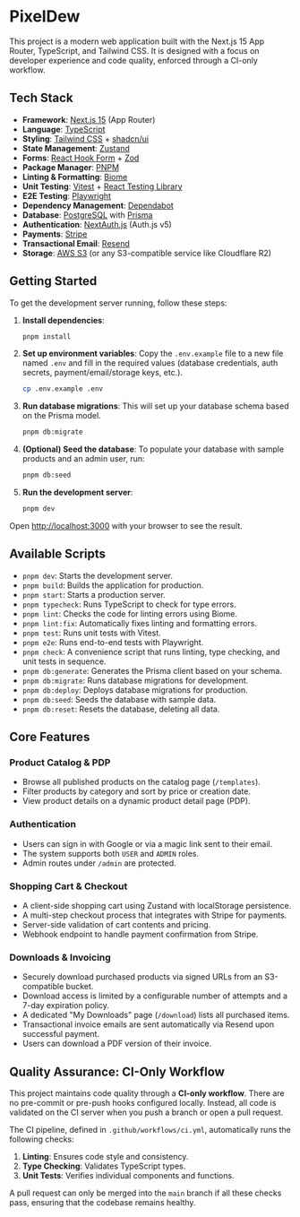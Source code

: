 # PixelDew

This project is a modern web application built with the Next.js 15 App Router, TypeScript, and Tailwind CSS. It is designed with a focus on developer experience and code quality, enforced through a CI-only workflow.

## Tech Stack

- **Framework**: [Next.js 15](https://nextjs.org/) (App Router)
- **Language**: [TypeScript](https://www.typescriptlang.org/)
- **Styling**: [Tailwind CSS](https://tailwindcss.com/) + [shadcn/ui](https://ui.shadcn.com/)
- **State Management**: [Zustand](https://zustand-demo.pmnd.rs/)
- **Forms**: [React Hook Form](https://react-hook-form.com/) + [Zod](https://zod.dev/)
- **Package Manager**: [PNPM](https://pnpm.io/)
- **Linting & Formatting**: [Biome](https://biomejs.dev/)
- **Unit Testing**: [Vitest](https://vitest.dev/) + [React Testing Library](https://testing-library.com/docs/react-testing-library/intro/)
- **E2E Testing**: [Playwright](https://playwright.dev/)
- **Dependency Management**: [Dependabot](https://docs.github.com/en/code-security/dependabot)
- **Database**: [PostgreSQL](https://www.postgresql.org/) with [Prisma](https://www.prisma.io/)
- **Authentication**: [NextAuth.js](https://next-auth.js.org/) (Auth.js v5)
- **Payments**: [Stripe](https://stripe.com/)
- **Transactional Email**: [Resend](https://resend.com/)
- **Storage**: [AWS S3](https://aws.amazon.com/s3/) (or any S3-compatible service like Cloudflare R2)

## Getting Started

To get the development server running, follow these steps:

1.  **Install dependencies**:
    ```bash
    pnpm install
    ```
2.  **Set up environment variables**:
    Copy the `.env.example` file to a new file named `.env` and fill in the required values (database credentials, auth secrets, payment/email/storage keys, etc.).
    ```bash
    cp .env.example .env
    ```
3.  **Run database migrations**:
    This will set up your database schema based on the Prisma model.
    ```bash
    pnpm db:migrate
    ```
4.  **(Optional) Seed the database**:
    To populate your database with sample products and an admin user, run:
    ```bash
    pnpm db:seed
    ```
5.  **Run the development server**:
    ```bash
    pnpm dev
    ```

Open [http://localhost:3000](http://localhost:3000) with your browser to see the result.

## Available Scripts

- `pnpm dev`: Starts the development server.
- `pnpm build`: Builds the application for production.
- `pnpm start`: Starts a production server.
- `pnpm typecheck`: Runs TypeScript to check for type errors.
- `pnpm lint`: Checks the code for linting errors using Biome.
- `pnpm lint:fix`: Automatically fixes linting and formatting errors.
- `pnpm test`: Runs unit tests with Vitest.
- `pnpm e2e`: Runs end-to-end tests with Playwright.
- `pnpm check`: A convenience script that runs linting, type checking, and unit tests in sequence.
- `pnpm db:generate`: Generates the Prisma client based on your schema.
- `pnpm db:migrate`: Runs database migrations for development.
- `pnpm db:deploy`: Deploys database migrations for production.
- `pnpm db:seed`: Seeds the database with sample data.
- `pnpm db:reset`: Resets the database, deleting all data.

## Core Features

### Product Catalog & PDP
- Browse all published products on the catalog page (`/templates`).
- Filter products by category and sort by price or creation date.
- View product details on a dynamic product detail page (PDP).

### Authentication
- Users can sign in with Google or via a magic link sent to their email.
- The system supports both `USER` and `ADMIN` roles.
- Admin routes under `/admin` are protected.

### Shopping Cart & Checkout
- A client-side shopping cart using Zustand with localStorage persistence.
- A multi-step checkout process that integrates with Stripe for payments.
- Server-side validation of cart contents and pricing.
- Webhook endpoint to handle payment confirmation from Stripe.

### Downloads & Invoicing
- Securely download purchased products via signed URLs from an S3-compatible bucket.
- Download access is limited by a configurable number of attempts and a 7-day expiration policy.
- A dedicated "My Downloads" page (`/download`) lists all purchased items.
- Transactional invoice emails are sent automatically via Resend upon successful payment.
- Users can download a PDF version of their invoice.

## Quality Assurance: CI-Only Workflow

This project maintains code quality through a **CI-only workflow**. There are no pre-commit or pre-push hooks configured locally. Instead, all code is validated on the CI server when you push a branch or open a pull request.

The CI pipeline, defined in `.github/workflows/ci.yml`, automatically runs the following checks:

1.  **Linting**: Ensures code style and consistency.
2.  **Type Checking**: Validates TypeScript types.
3.  **Unit Tests**: Verifies individual components and functions.

A pull request can only be merged into the `main` branch if all these checks pass, ensuring that the codebase remains healthy.